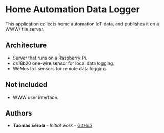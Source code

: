 # Home Automation Data Logger

This application collects home automation IoT data, and publishes it on a WWW/ file server.

## Architecture

- Server that runs on a Raspberry Pi.
- ds18b20 one-wire sensor for local data logging. 
- WeMos IoT sensors for remote data logging.

## Not included

- WWW user interface.

## Authors

* **Tuomas Eerola** - *Initial work* - [GitHub](https://github.com/eerolat)
